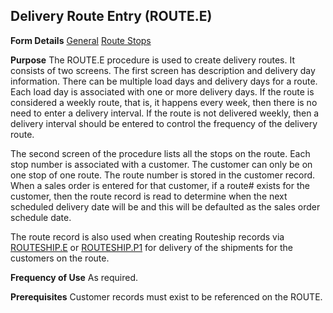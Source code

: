 ## Delivery Route Entry (ROUTE.E)
<PageHeader />

**Form Details**
[General](../ROUTE-E-1/README.md)
[Route Stops](../ROUTE-E-2/README.md)

**Purpose**
The ROUTE.E procedure is used to create delivery routes. It consists of two
screens. The first screen has description and delivery day information. There
can be multiple load days and delivery days for a route. Each load day is
associated with one or more delivery days. If the route is considered a weekly
route, that is, it happens every week, then there is no need to enter a
delivery interval. If the route is not delivered weekly, then a delivery
interval should be entered to control the frequency of the delivery route.

The second screen of the procedure lists all the stops on the route. Each stop
number is associated with a customer. The customer can only be on one stop of
one route. The route number is stored in the customer record. When a sales
order is entered for that customer, if a route# exists for the customer, then
the route record is read to determine when the next scheduled delivery date
will be and this will be defaulted as the sales order schedule date.

The route record is also used when creating Routeship records via
[ROUTESHIP.E](../ROUTESHIP-E/README.md) or [ROUTESHIP.P1](../ROUTESHIP-P1/README.md) for
delivery of the shipments for the customers on the route.

**Frequency of Use**
As required.

**Prerequisites**
Customer records must exist to be referenced on the ROUTE.

<badge text= "Version 8.10.57 " vertical="middle" />

<PageFooter />
